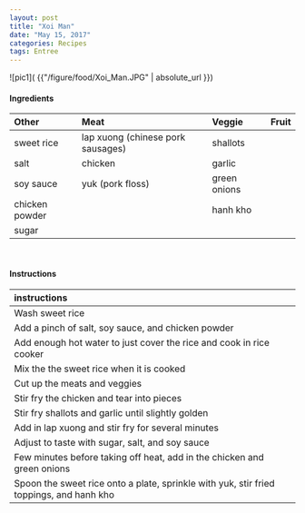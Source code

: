 ```yaml
---
layout: post
title: "Xoi Man"
date: "May 15, 2017"
categories: Recipes
tags: Entree
---
```




![pic1]( {{"/figure/food/Xoi_Man.JPG" | absolute_url }})




#### Ingredients

<table class = "presenttab">
 <thead>
  <tr>
   <th style="text-align:left;"> Other </th>
   <th style="text-align:left;"> Meat </th>
   <th style="text-align:left;"> Veggie </th>
   <th style="text-align:left;"> Fruit </th>
  </tr>
 </thead>
<tbody>
  <tr>
   <td style="text-align:left;"> sweet rice </td>
   <td style="text-align:left;"> lap xuong (chinese pork sausages) </td>
   <td style="text-align:left;"> shallots </td>
   <td style="text-align:left;">  </td>
  </tr>
  <tr>
   <td style="text-align:left;"> salt </td>
   <td style="text-align:left;"> chicken </td>
   <td style="text-align:left;"> garlic </td>
   <td style="text-align:left;">  </td>
  </tr>
  <tr>
   <td style="text-align:left;"> soy sauce </td>
   <td style="text-align:left;"> yuk (pork floss) </td>
   <td style="text-align:left;"> green onions </td>
   <td style="text-align:left;">  </td>
  </tr>
  <tr>
   <td style="text-align:left;"> chicken powder </td>
   <td style="text-align:left;">  </td>
   <td style="text-align:left;"> hanh kho </td>
   <td style="text-align:left;">  </td>
  </tr>
  <tr>
   <td style="text-align:left;"> sugar </td>
   <td style="text-align:left;">  </td>
   <td style="text-align:left;">  </td>
   <td style="text-align:left;">  </td>
  </tr>
</tbody>
</table>

<br>

#### Instructions

<table class = "presenttabnoh">
 <thead>
  <tr>
   <th style="text-align:left;"> instructions </th>
  </tr>
 </thead>
<tbody>
  <tr>
   <td style="text-align:left;"> Wash sweet rice </td>
  </tr>
  <tr>
   <td style="text-align:left;"> Add a pinch of salt, soy sauce, and chicken powder </td>
  </tr>
  <tr>
   <td style="text-align:left;"> Add enough hot water to just cover the rice and cook in rice cooker </td>
  </tr>
  <tr>
   <td style="text-align:left;"> Mix the the sweet rice when it is cooked </td>
  </tr>
  <tr>
   <td style="text-align:left;"> Cut up the meats and veggies </td>
  </tr>
  <tr>
   <td style="text-align:left;"> Stir fry the chicken and tear into pieces </td>
  </tr>
  <tr>
   <td style="text-align:left;"> Stir fry shallots and garlic until slightly golden </td>
  </tr>
  <tr>
   <td style="text-align:left;"> Add in lap xuong and stir fry for several minutes </td>
  </tr>
  <tr>
   <td style="text-align:left;"> Adjust to taste with sugar, salt, and soy sauce </td>
  </tr>
  <tr>
   <td style="text-align:left;"> Few minutes before taking off heat, add in the chicken and green onions </td>
  </tr>
  <tr>
   <td style="text-align:left;"> Spoon the sweet rice onto a plate, sprinkle with yuk, stir fried toppings, and hanh kho </td>
  </tr>
</tbody>
</table>

